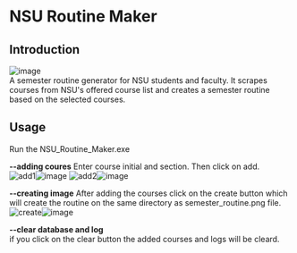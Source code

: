 # **NSU Routine Maker**

## Introduction
![image](https://github.com/Itadakimashu/NSU_Routine_Maker/assets/66174292/2976bc25-62de-457d-8dbf-93e92db65ae6)
<br>
A semester routine generator for NSU students and faculty. It scrapes courses from NSU's offered course list and creates a semester routine based on the selected courses.


## Usage
Run the NSU_Routine_Maker.exe

**--adding coures**
Enter course initial and section. Then click on add.<br>
![add1](https://github.com/Itadakimashu/NSU_Routine_Maker/assets/66174292/823ae680-4bf2-45dd-bd4b-d395aa89f768)![image](https://github.com/Itadakimashu/NSU_Routine_Maker/assets/66174292/2fe4f1d7-5066-4f6e-8b22-9b60e4fbb857)
![add2](https://github.com/Itadakimashu/NSU_Routine_Maker/assets/66174292/adeb226d-9354-4dd8-903a-0ff5ea31a105)![image](https://github.com/Itadakimashu/NSU_Routine_Maker/assets/66174292/1ad8be6e-5152-4164-ab88-ba550da9552e)




**--creating image**
After adding the courses click on the create button which will create the routine on the same directory as semester_routine.png file.<br>
![create](https://github.com/Itadakimashu/NSU_Routine_Maker/assets/66174292/2cbb5856-c9bb-41e1-b551-0d91651f7d3b)![image](https://github.com/Itadakimashu/NSU_Routine_Maker/assets/66174292/79f96ac3-46d1-4d79-a1f3-31505ddeb2a0)


**--clear database and log**<br>
if you click on the clear button the added courses and logs will be cleard.


